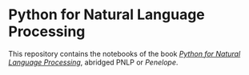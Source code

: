 # Python for Natural Language Processing
This repository contains the notebooks of the book [_Python for Natural Language Processing_](https://link.springer.com/book/9783031575488), abridged PNLP or _Penelope_.
